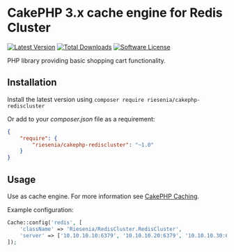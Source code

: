 # CakePHP 3.x cache engine for Redis Cluster

[![Latest Version](https://img.shields.io/packagist/v/riesenia/cakephp-rediscluster.svg?style=flat-square)](https://packagist.org/packages/riesenia/cakephp-rediscluster)
[![Total Downloads](https://img.shields.io/packagist/dt/riesenia/cakephp-rediscluster.svg?style=flat-square)](https://packagist.org/packages/riesenia/cakephp-rediscluster)
[![Software License](https://img.shields.io/badge/license-MIT-brightgreen.svg?style=flat-square)](LICENSE)

PHP library providing basic shopping cart functionality.

## Installation

Install the latest version using `composer require riesenia/cakephp-rediscluster`

Or add to your *composer.json* file as a requirement:

```json
{
    "require": {
        "riesenia/cakephp-rediscluster": "~1.0"
    }
}
```

## Usage

Use as cache engine. For more information see [CakePHP Caching](https://book.cakephp.org/3.0/en/core-libraries/caching.html).

Example configuration:

```php
Cache::config('redis', [
    'className' => 'Riesenia/RedisCluster.RedisCluster',
    'server' => ['10.10.10.10:6379', '10.10.10.20:6379', '10.10.10.30:6379']
]);
```
